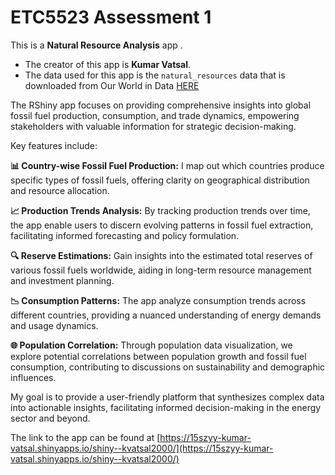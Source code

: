 
# ETC5523 Assessment 1

This is a **Natural Resource Analysis** app . 

* The creator of this app is **Kumar Vatsal**.
* The data used for this app is the `natural_resources` data that is downloaded from Our World in Data [HERE](https://ourworldindata.org/explorers/natural-resources)

The RShiny app focuses on providing comprehensive insights into global fossil fuel production, consumption, and trade dynamics, empowering stakeholders with valuable information for strategic decision-making.

Key features include:

**📊 Country-wise Fossil Fuel Production:** I map out which countries produce specific types of fossil fuels, offering clarity on geographical distribution and resource allocation.

**📈 Production Trends Analysis:** By tracking production trends over time, the app enable users to discern evolving patterns in fossil fuel extraction, facilitating informed forecasting and policy formulation.

**🔍 Reserve Estimations:** Gain insights into the estimated total reserves of various fossil fuels worldwide, aiding in long-term resource management and investment planning.

**📉 Consumption Patterns:** The app analyze consumption trends across different countries, providing a nuanced understanding of energy demands and usage dynamics.

**🌐 Population Correlation:** Through population data visualization, we explore potential correlations between population growth and fossil fuel consumption, contributing to discussions on sustainability and demographic influences.


My goal is to provide a user-friendly platform that synthesizes complex data into actionable insights, facilitating informed decision-making in the energy sector and beyond.

The link to the app can be found at [https://15szyy-kumar-vatsal.shinyapps.io/shiny--kvatsal2000/](https://15szyy-kumar-vatsal.shinyapps.io/shiny--kvatsal2000/)



